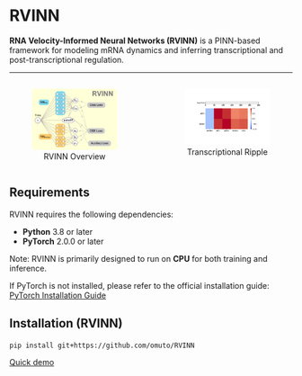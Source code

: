 # RVINN
**RNA Velocity-Informed Neural Networks (RVINN)** is a PINN-based framework for modeling mRNA dynamics and inferring transcriptional and post-transcriptional regulation.

---

<div style="display: flex; justify-content: center; gap: 40px; align-items: flex-start;">

  <figure style="text-align: center;">
    <img src="https://github.com/omuto/RVINN/blob/main/readme_fig/model_overview_github.png?raw=true" alt="Model" style="width: 200px;">
    <figcaption>RVINN Overview</figcaption>
  </figure>

  <figure style="text-align: center;">
    <img src="https://github.com/omuto/RVINN/blob/main/readme_fig/Transcriptional_Ripple_animation.gif?raw=true" alt="Transcriptional Ripple" style="width: 200px;">
    <figcaption>Transcriptional Ripple</figcaption>
  </figure>

</div>


## Requirements
RVINN requires the following dependencies:
- **Python** 3.8 or later
- **PyTorch** 2.0.0 or later

Note: RVINN is primarily designed to run on **CPU** for both training and inference.

If PyTorch is not installed, please refer to the official installation guide:
[PyTorch Installation Guide](https://pytorch.org/get-started/locally/)

## Installation (RVINN)

```console
pip install git+https://github.com/omuto/RVINN
```

[Quick demo](https://github.com/omuto/RVINN/blob/main/demo/rvinn_demo.ipynb)

